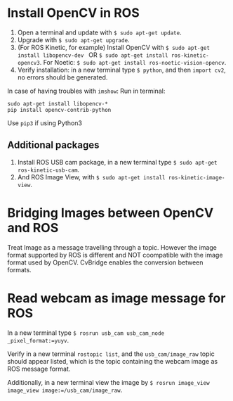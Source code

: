 # Install OpenCV in ROS

1. Open a terminal and update with `$ sudo apt-get update`.
2. Upgrade with `$ sudo apt-get upgrade`.
3. (For ROS Kinetic, for example) Install OpenCV with `$ sudo apt-get install libopencv-dev ` OR `$ sudo apt-get install ros-kinetic-opencv3`. For Noetic: `$ sudo apt-get install ros-noetic-vision-opencv`.
4. Verify installation: in a new terminal type `$ python`, and then `import cv2`, no errors should be generated.

In case of having troubles with `imshow`:
Run in terminal:
```
sudo apt-get install libopencv-*
pip install opencv-contrib-python
```
Use `pip3` if using Python3

## Additional packages
1. Install ROS USB cam package, in a new terminal type `$ sudo apt-get ros-kinetic-usb-cam`.
2. And ROS Image View, with `$ sudo apt-get install ros-kinetic-image-view`.

# Bridging Images between OpenCV and ROS
Treat Image as a message travelling through a topic. However the image format supported by ROS is different and NOT coompatible with the image format used by OpenCV. CvBridge enables the conversion between formats.

# Read webcam as image message for ROS
In a new terminal type `$ rosrun usb_cam usb_cam_node _pixel_format:=yuyv`.

Verify in a new terminal `rostopic list`, and the `usb_cam/image_raw` topic should appear listed, which is the topic containing the webcam image as ROS message format.

Additionally, in a new terminal view the image by `$ rosrun image_view image_view image:=/usb_cam/image_raw`.

